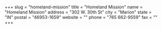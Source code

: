 +++
slug = "homeland-mission"
title = "Homeland Mission"
name = "Homeland Mission"
address = "302 W. 30th St"
city = "Marion"
state = "IN"
postal = "46953-1659"
website = ""
phone = "765 662-9559"
fax = ""
+++
